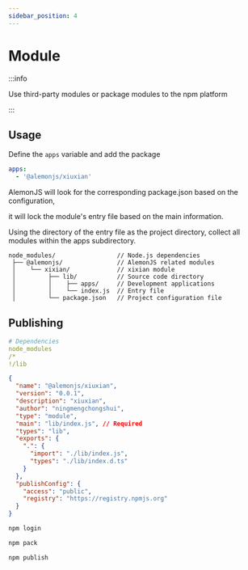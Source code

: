 ```yaml
---
sidebar_position: 4
---
```


# Module

:::info

Use third-party modules or package modules to the npm platform

:::

## Usage

Define the `apps` variable and add the package

```yaml title="alemon.config.yaml"
apps:
  - '@alemonjs/xiuxian'
```

AlemonJS will look for the corresponding package.json based on the configuration,

it will lock the module's entry file based on the main information.

Using the directory of the entry file as the project directory, collect all modules within the apps subdirectory.

```shell title="大致的目录结构"
node_modules/                 // Node.js dependencies
 ├── @alemonjs/               // AlemonJS related modules
 │    └── xixian/             // xixian module
 │         ├── lib/           // Source code directory
 │         │    ├── apps/     // Development applications
 │         │    └── index.js  // Entry file
 │         └── package.json   // Project configuration file
```

## Publishing

```yaml title=".npmignore"
# Dependencies
node_modules
/*
!/lib
```

```json title="package.json"
{
  "name": "@alemonjs/xiuxian",
  "version": "0.0.1",
  "description": "xiuxian",
  "author": "ningmengchongshui",
  "type": "module",
  "main": "lib/index.js", // Required
  "types": "lib",
  "exports": {
    ".": {
      "import": "./lib/index.js",
      "types": "./lib/index.d.ts"
    }
  },
  "publishConfig": {
    "access": "public",
    "registry": "https://registry.npmjs.org"
  }
}
```

```sh title="login"
npm login
```

```sh title="pack"
npm pack
```

```sh title="publish"
npm publish
```
